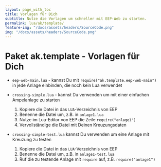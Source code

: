 ```yaml
---
layout: page_with_toc
title: Vorlagen für Dich
subtitle: Nutze die Vorlagen um schneller mit EEP-Web zu starten.
permalink: lua/ak/template/
feature-img: "/docs/assets/headers/SourceCode.png"
img: "/docs/assets/headers/SourceCode.png"
---
```


# Paket ak.template - Vorlagen für Dich

- `eep-web-main.lua` - kannst Du mit `require("ak.template.eep-web-main")` in jede Anlage einbinden, die noch kein Lua verwendet
- `crossing-simple.lua` - kannst Du verwenden um mit einer einfachen Ampelanlage zu starten

  1. Kopiere die Datei in das `LUA`-Verzeichnis von EEP
  2. Benenne die Datei um, z.B. in `anlage1.lua`
  3. Nutze im Lua-Editor von EEP die Zeile `require("anlage1")`
  4. Vervollständige die Datei mit Deinen Kreuzungsdaten

- `crossing-simple-test.lua` kannst Du verwenden um eine Anlage mit Kreuzung zu testen

  1. Kopiere die Datei in das `LUA`-Verzeichnis von EEP
  2. Benenne die Datei um, z.B. in `anlage1-test.lua`
  3. Ruf die zu testende Anlage mit `require` auf, z.B. `require("anlage1")`
